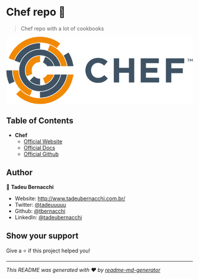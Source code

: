 <h1 align="">Chef repo 👋</h1>
<p>
</p>

> Chef repo with a lot of cookbooks

![Chef](/.github/assets/img/chef-logo_orig.png)

## Table of Contents

* **Chef**  
  * [Official Website](https://www.chef.io/)
  * [Official Docs](https://docs.chef.io/)
  * [Official Github](https://github.com/chef/chef)

## Author

👤 **Tadeu Bernacchi**

* Website: http://www.tadeubernacchi.com.br/
* Twitter: [@tadeuuuuu](https://twitter.com/tadeuuuuu)
* Github: [@tbernacchi](https://github.com/tbernacchi)
* LinkedIn: [@tadeubernacchi](https://linkedin.com/in/tadeubernacchi)

## Show your support

Give a ⭐️ if this project helped you!

***
_This README was generated with ❤️ by [readme-md-generator](https://github.com/kefranabg/readme-md-generator)_
